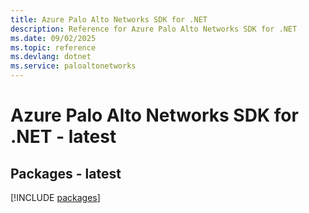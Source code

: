 ```yaml
---
title: Azure Palo Alto Networks SDK for .NET
description: Reference for Azure Palo Alto Networks SDK for .NET
ms.date: 09/02/2025
ms.topic: reference
ms.devlang: dotnet
ms.service: paloaltonetworks
---
```

# Azure Palo Alto Networks SDK for .NET - latest
## Packages - latest
[!INCLUDE [packages](palo-alto-networks-index.md)]